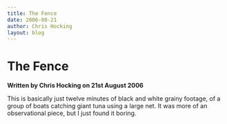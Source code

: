 ```yaml
---
title: The Fence
date: 2006-08-21
author: Chris Hocking
layout: blog
---
```

# The Fence

**Written by Chris Hocking on 21st August 2006**

This is basically just twelve minutes of black and white grainy footage, of a group of boats catching giant tuna using a large net. It was more of an observational piece, but I just found it boring.